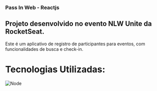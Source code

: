 ### Pass In Web - Reactjs

## Projeto desenvolvido no evento NLW Unite da RocketSeat.

Este é um aplicativo de registro de participantes para eventos, com funcionalidades de busca e check-in.

# Tecnologias Utilizadas:
![Node](https://skillicons.dev/icons?i=vite,react,typescript,tailwindcss,nodejs)
